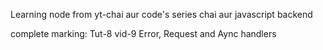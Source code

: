 Learning node from yt-chai aur code's series chai aur javascript backend

complete marking: Tut-8 vid-9 Error, Request and Aync handlers
